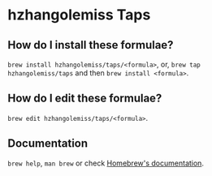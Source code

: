 # hzhangolemiss Taps

## How do I install these formulae?
`brew install hzhangolemiss/taps/<formula>`,
or,
`brew tap hzhangolemiss/taps` and then `brew install <formula>`.

## How do I edit these formulae?
`brew edit hzhangolemiss/taps/<formula>`.

## Documentation
`brew help`, `man brew` or check [Homebrew's documentation](https://docs.brew.sh).

